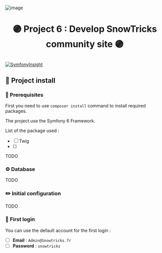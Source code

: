 ![image](https://user-images.githubusercontent.com/54909696/144947502-ef90f2a8-efcb-415d-b30d-5eba9d56fa65.png)
# <p align="center">🟣 Project 6 : Develop SnowTricks community site 🟣</p>
[![SymfonyInsight](https://insight.symfony.com/projects/2341af49-e3dc-413e-8baf-b4bbd849e522/big.svg)](https://insight.symfony.com/projects/2341af49-e3dc-413e-8baf-b4bbd849e522)

## 🧱 Project install
### 🧩 Prerequisites
First you need to use `composer install` command to install required packages.

The project use the Symfony 6 Framework.

List of the package used :
- [ ] Twig
- [ ] 

TODO

### ⚙️ Database

TODO

### ✏️ Initial configuration

TODO

### 🔐 First login
You can use the default account for the first login :

- [ ] **Email** : `Admin@Snowtricks.fr`
- [ ] **Password** : `snowtricks`
